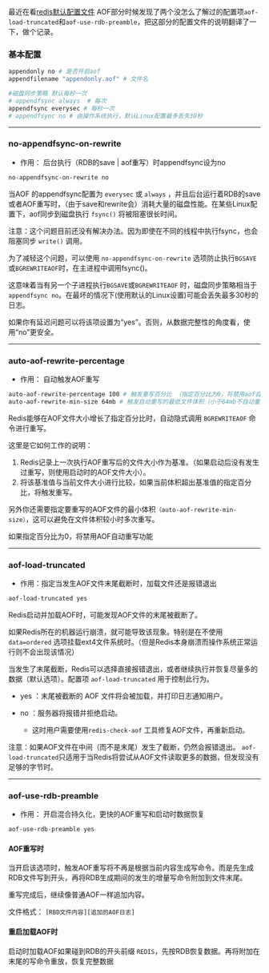 
最近在看[redis默认配置文件](https://github.com/redis/redis/blob/unstable/redis.conf) AOF部分时候发现了两个没怎么了解过的配置项`aof-load-truncated`和`aof-use-rdb-preamble`，把这部分的配置文件的说明翻译了一下，做个记录。


### 基本配置

```sh
appendonly no # 是否开启aof
appendfilename "appendonly.aof" # 文件名

#磁盘同步策略 默认每秒一次  
# appendfsync always  # 每次
appendfsync everysec # 每秒一次
# appendfsync no # 由操作系统执行，默认Linux配置最多丢失30秒
```

---
### no-appendfsync-on-rewrite

- 作用： 后台执行（RDB的save | aof重写）时appendfsync设为no

```sh
no-appendfsync-on-rewrite no
```

当AOF 的appendfsync配置为 `everysec` 或 `always` ，并且后台运行着RDB的save或者AOF重写时，（由于save和rewrite会）消耗大量的磁盘性能。在某些Linux配置下，aof同步到磁盘执行 `fsync()` 将被阻塞很长时间。

注意：这个问题目前还没有解决办法。因为即使在不同的线程中执行fsync，也会阻塞同步 `write()` 调用。

为了减轻这个问题，可以使用 `no-appendfsync-on-rewrite` 选项防止执行`BGSAVE`或`BGREWRITEAOF`时，在主进程中调用fsync()。

这意味着当有另一个子进程执行`BGSAVE`或`BGREWRITEAOF` 时，磁盘同步策略相当于 `appendfsync no`。在最坏的情况下(使用默认的Linux设置)可能会丢失最多30秒的日志。

如果你有延迟问题可以将该项设置为“yes”。否则，从数据完整性的角度看，使用“no”更安全。


---
###  auto-aof-rewrite-percentage
- 作用： 自动触发AOF重写
```sh
auto-aof-rewrite-percentage 100 # 触发重写百分比 （指定百分比为0，将禁用aof自动重写功能）
auto-aof-rewrite-min-size 64mb # 触发自动重写的最低文件体积（小于64mb不自动重写）
```

Redis能够在AOF文件大小增长了指定百分比时，自动隐式调用 `BGREWRITEAOF` 命令进行重写。

这里是它如何工作的说明：

1. Redis记录上一次执行AOF重写后的文件大小作为基准。（如果启动后没有发生过重写，则使用启动时的AOF文件大小）。
2. 将该基准值与当前文件大小进行比较，如果当前体积超出基准值的指定百分比，将触发重写。

另外你还需要指定要重写的AOF文件的最小体积`（auto-aof-rewrite-min-size）`，这可以避免在文件体积较小时多次重写。

如果指定百分比为0，将禁用AOF自动重写功能


---
### aof-load-truncated
- 作用：指定当发生AOF文件末尾截断时，加载文件还是报错退出

```sh
aof-load-truncated yes 
```

Redis启动并加载AOF时，可能发现AOF文件的末尾被截断了。

如果Redis所在的机器运行崩溃，就可能导致该现象。特别是在不使用 `data=ordered` 选项挂载ext4文件系统时。（但是Redis本身崩溃而操作系统正常运行则不会出现该情况）

当发生了末尾截断，Redis可以选择直接报错退出，或者继续执行并恢复尽量多的数据（默认选项）。配置项 `aof-load-truncated` 用于控制此行为。

- yes ：末尾被截断的 AOF 文件将会被加载，并打印日志通知用户。

- no ：服务器将报错并拒绝启动。
    - 这时用户需要使用`redis-check-aof` 工具修复AOF文件，再重新启动。


注意：如果AOF文件在中间（而不是末尾）发生了截断，仍然会报错退出。 `aof-load-truncated`只适用于当Redis将尝试从AOF文件读取更多的数据，但发现没有足够的字节时。

---
###  aof-use-rdb-preamble
- 作用： 开启混合持久化，更快的AOF重写和启动时数据恢复

```sh
aof-use-rdb-preamble yes
```

#### AOF重写时
当开启该选项时，触发AOF重写将不再是根据当前内容生成写命令。而是先生成RDB文件写到开头，再将RDB生成期间的发生的增量写命令附加到文件末尾。

重写完成后，继续像普通AOF一样追加内容。

文件格式： `[RBD文件内容][追加的AOF日志]`

#### 重启加载AOF时

启动时加载AOF如果碰到RDB的开头前缀 `REDIS`，先按RDB恢复数据。再将附加在末尾的写命令重放，恢复完整数据
